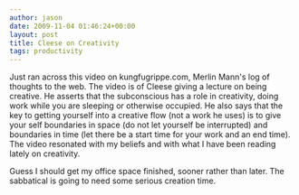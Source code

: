 ```yaml
---
author: jason
date: 2009-11-04 01:46:24+00:00
layout: post
title: Cleese on Creativity
tags: productivity
---
```


Just ran across this video on kungfugrippe.com, Merlin Mann's log of thoughts to the web. The video is of Cleese giving a lecture on being creative. He asserts that the subconscious has a role in creativity, doing work while you are sleeping or otherwise occupied. He also says that the key to getting yourself into a creative flow (not a work he uses) is to give your self boundaries in space (do not let yourself be interrupted) and boundaries in time (let there be a start time for your work and an end time). The video resonated with my beliefs and with what I have been reading lately on creativity.

Guess I should get my office space finished, sooner rather than later. The sabbatical is going to need some serious creation time.

<object height="303" width="500"><param name="movie" value="http://www.youtube.com/v/zGt3-fxOvug&hl=en&fs=1&" /><param name="allowFullScreen" value="true" /><param name="allowscriptaccess" value="always" /><embed allowfullscreen="true" src="http://www.youtube.com/v/zGt3-fxOvug&hl=en&fs=1&" allowscriptaccess="always" type="application/x-shockwave-flash" height="303" width="500"></embed></object>
